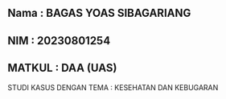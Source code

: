 Nama : BAGAS YOAS SIBAGARIANG
---
NIM : 20230801254
---
MATKUL : DAA (UAS)
---
STUDI KASUS DENGAN TEMA : KESEHATAN DAN KEBUGARAN
